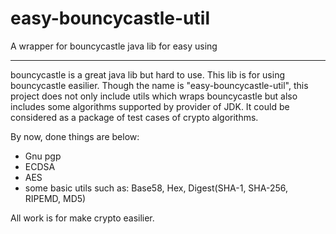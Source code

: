 # easy-bouncycastle-util
A wrapper for bouncycastle java lib for easy using

-------------------------------------------------------
bouncycastle is a great java lib but hard to use. This lib is for using bouncycastle easilier.
Though the name is "easy-bouncycastle-util", this project does not only include utils which wraps bouncycastle but also includes some algorithms supported by provider of JDK. It could be considered as a package of test cases of crypto algorithms.

By now, done things are below:
* Gnu pgp
* ECDSA
* AES
* some basic utils such as: Base58, Hex, Digest(SHA-1, SHA-256, RIPEMD, MD5)

All work is for make crypto easilier.
